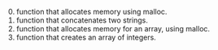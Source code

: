 0. function that allocates memory using malloc.
1. function that concatenates two strings.
2. function that allocates memory for an array, using malloc.
3. function that creates an array of integers.
